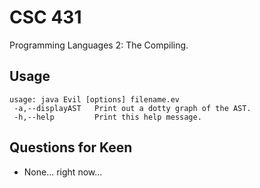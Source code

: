 # CSC 431 

Programming Languages 2: The Compiling.

## Usage

    usage: java Evil [options] filename.ev
     -a,--displayAST   Print out a dotty graph of the AST.
     -h,--help         Print this help message.

## Questions for Keen

 * None... right now...

